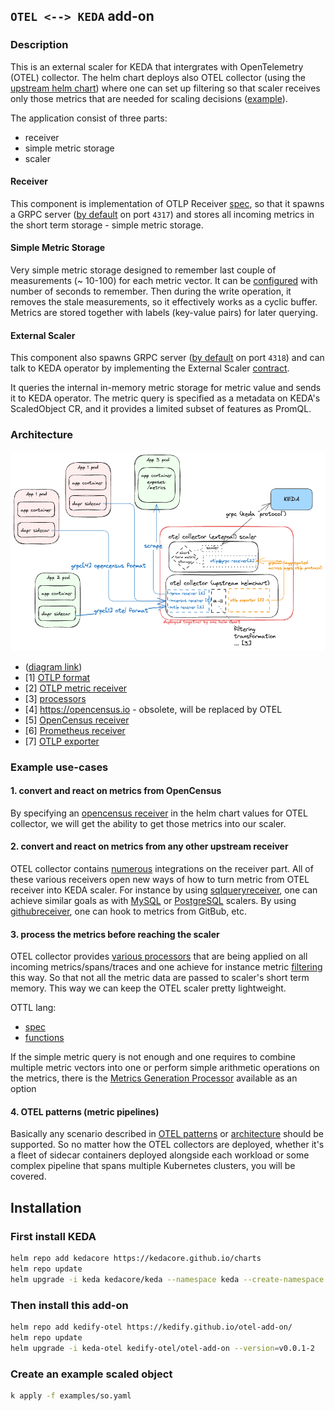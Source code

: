 ## `OTEL <--> KEDA` add-on

### Description

This is an external scaler for KEDA that intergrates with OpenTelemetry (OTEL) collector. The helm chart deploys also OTEL
collector (using the [upstream helm chart](https://github.com/open-telemetry/opentelemetry-helm-charts)) where one can set up
filtering so that scaler receives only those metrics that are needed for scaling decisions 
([example](https://github.com/kedify/otel-add-on/blob/v0.0.0-1/helmchart/otel-add-on/values.yaml#L133-L147)).

The application consist of three parts:
- receiver
- simple metric storage
- scaler

#### Receiver

This component is implementation of OTLP Receiver [spec](https://github.com/open-telemetry/opentelemetry-collector-contrib/tree/main/receiver/opencensusreceiver),
so that it spawns a GRPC server ([by default](https://github.com/kedify/otel-add-on/blob/v0.0.0-1/helmchart/otel-add-on/values.yaml#L60) on port `4317`)
and stores all incoming metrics in the short term storage - simple metric storage.

#### Simple Metric Storage

Very simple metric storage designed to remember last couple of measurements (~ 10-100) for each metric vector. It can be 
[configured](https://github.com/kedify/otel-add-on/blob/v0.0.0-1/helmchart/otel-add-on/values.yaml#L11-L12)
with number of seconds to remember. Then during the write operation, it removes the stale measurements, so it effectively works as a
cyclic buffer. Metrics are stored together with labels (key-value pairs) for later querying.

#### External Scaler

This component also spawns GRPC server ([by default](https://github.com/kedify/otel-add-on/blob/v0.0.0-1/helmchart/otel-add-on/values.yaml#L61) on port `4318`)
and can talk to KEDA operator by implementing the External Scaler [contract](https://keda.sh/docs/2.15/concepts/external-scalers/).

It queries the internal in-memory metric storage for metric value and sends it to KEDA operator. The metric query is specified as a metadata on KEDA's
ScaledObject CR, and it provides a limited subset of features as PromQL.

### Architecture
![diagram](./diagram.png "Diagram")
- ([diagram link](https://excalidraw.com/#json=P5ptHj7eQHF3qpCyDDehT,gVJvYLtm0qVR2sStjUlapA))
- [1] [OTLP format](https://pkg.go.dev/go.opentelemetry.io/otel/exporters/otlp/otlpmetric/otlpmetricgrpc)
- [2] [OTLP metric receiver](https://github.com/open-telemetry/opentelemetry-collector/blob/d17559b6e89a6f97b6800a6538bbf82430d94678/receiver/otlpreceiver/otlp.go#L101)
- [3] [processors](https://github.com/open-telemetry/opentelemetry-collector-contrib/tree/main/processor)
- [4] https://opencensus.io - obsolete, will be replaced by OTEL
- [5] [OpenCensus receiver](https://github.com/open-telemetry/opentelemetry-collector-contrib/tree/main/receiver/opencensusreceiver)
- [6] [Prometheus receiver](https://github.com/open-telemetry/opentelemetry-collector-contrib/tree/main/receiver/prometheusreceiver)
- [7] [OTLP exporter](https://github.com/open-telemetry/opentelemetry-collector/blob/main/exporter/otlpexporter/README.md)

### Example use-cases

#### 1. convert and react on metrics from OpenCensus

By specifying an [opencensus receiver](https://github.com/kedify/otel-add-on/blob/v0.0.0-1/helmchart/otel-add-on/values.yaml#L112) in the helm chart values for OTEL collector,
we will get the ability to get those metrics into our scaler.

#### 2. convert and react on metrics from any other upstream receiver
OTEL collector contains [numerous](https://github.com/open-telemetry/opentelemetry-collector-contrib/tree/main/receiver) integrations on the receiver part.
All of these various receivers open new ways of how to turn metric from OTEL receiver into KEDA scaler. For instance by using 
[sqlqueryreceiver](https://github.com/open-telemetry/opentelemetry-collector-contrib/tree/main/receiver/sqlqueryreceiver), one can achieve similar goals as with
[MySQL](https://keda.sh/docs/2.15/scalers/mysql/) or [PostgreSQL](https://keda.sh/docs/2.15/scalers/postgresql/) scalers. 
By using [githubreceiver](https://github.com/open-telemetry/opentelemetry-collector-contrib/tree/main/receiver/githubreceiver), one can hook to
metrics from GitBub, etc.

#### 3. process the metrics before reaching the scaler
OTEL collector provides [various processors](https://github.com/open-telemetry/opentelemetry-collector-contrib/tree/main/processor)
that are being applied on all incoming metrics/spans/traces and one achieve for instance metric [filtering](https://github.com/kedify/otel-add-on/blob/v0.0.0-1/helmchart/otel-add-on/values.yaml#L138-L143)
this way. So that not all the metric data are passed to scaler's short term memory. This way we can keep the OTEL scaler pretty lightweight.

OTTL lang:
- [spec](https://github.com/open-telemetry/opentelemetry-collector-contrib/blob/main/pkg/ottl/LANGUAGE.md)
- [functions](https://github.com/open-telemetry/opentelemetry-collector-contrib/tree/main/pkg/ottl/ottlfuncs)

If the simple metric query is not enough and one requires to combine multiple metric vectors into one or perform simple
arithmetic operations on the metrics, there is the [Metrics Generation Processor](https://github.com/open-telemetry/opentelemetry-collector-contrib/tree/main/processor/metricsgenerationprocessor)
available as an option

#### 4. OTEL patterns (metric pipelines)
Basically any scenario described in [OTEL patterns](https://github.com/jpkrohling/opentelemetry-collector-deployment-patterns) or [architecture](https://opentelemetry.io/docs/collector/architecture/)
should be supported. So no matter how the OTEL collectors are deployed, whether it's a fleet of sidecar containers deployed alongside each workload or
some complex pipeline that spans multiple Kubernetes clusters, you will be covered.

## Installation

### First install KEDA
```bash
helm repo add kedacore https://kedacore.github.io/charts
helm repo update
helm upgrade -i keda kedacore/keda --namespace keda --create-namespace
```

### Then install this add-on
```bash
helm repo add kedify-otel https://kedify.github.io/otel-add-on/
helm repo update
helm upgrade -i keda-otel kedify-otel/otel-add-on --version=v0.0.1-2
```

### Create an example scaled object
```bash
k apply -f examples/so.yaml
```

